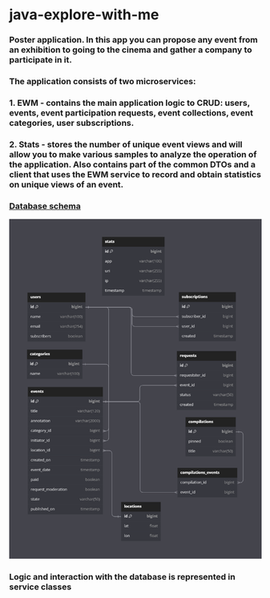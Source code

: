 # java-explore-with-me
### **Poster application. In this app you can propose any event from an exhibition to going to the cinema and gather a company to participate in it.**
###
### **The application consists of two microservices:**
### 1. EWM - contains the main application logic to CRUD: users, events, event participation requests, event collections, event categories, user subscriptions. 
### 2. Stats - stores the number of unique event views and will allow you to make various samples to analyze the operation of the application. Also contains part of the common DTOs and a client that uses the EWM service to record and obtain statistics on unique views of an event. 

### [**Database schema**](https://dbdiagram.io/d/EWM-6509bfbe02bd1c4a5edeb6d1)
![Database Image](DBschema.png)

### Logic and interaction with the database is represented in service classes
